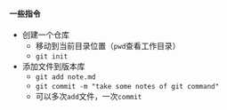 #### 一些指令
- 创建一个仓库
  - 移动到当前目录位置（```pwd```查看工作目录）
  - `git init`
- 添加文件到版本库
  - `git add note.md`
  - `git commit -m "take some notes of git command"`
  - 可以多次`add`文件，一次`commit`